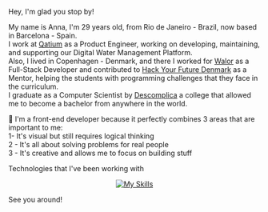 Hey, I'm glad you stop by! <br />

My name is Anna, I'm 29 years old, from Rio de Janeiro - Brazil, now based in Barcelona - Spain.<br />
I work at [Qatium](https://qatium.com/) as a Product Engineer, working on developing, maintaining, and supporting our Digital Water Management Platform.<br />
Also, I lived in Copenhagen - Denmark, and there I worked for [Walor](https://walor.com/) as a Full-Stack Developer and contributed to [Hack Your Future Denmark](https://www.hackyourfuture.dk/) as a Mentor, helping the students with programming challenges that they face in the curriculum.<br />
I graduate as a Computer Scientist by [Descomplica](https://descomplica.com.br/faculdade/tecnologia/ciencia-da-computacao/) a college that allowed me to become a bachelor from anywhere in the world.<br />


💞️ I'm a front-end developer because it perfectly combines 3 areas that are important to me:<br />
1- It's visual but still requires logical thinking<br />
2 - It's all about solving problems for real people<br />
3 - It's creative and allows me to focus on building stuff<br />

Technologies that I've been working with
<div align="center">   

[![My Skills](https://skillicons.dev/icons?i=ts,js,html,css,php,python,java,react,angular,redux,wordpress,styledcomponents,tailwind,figma,materialui,nodejs,mysql,docker,vite,git,bash,vscode,azure,androidstudio,&perline=8)](https://skillicons.dev)

</div>

See you around!

<!---
annamourasobral/annamourasobral is a ✨ special ✨ repository because its `README.md` (this file) appears on your GitHub profile.
You can click the Preview link to take a look at your changes.
--->
